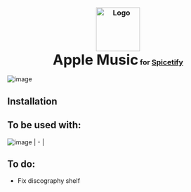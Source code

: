<h3 align="center">
	<img src="https://upload.wikimedia.org/wikipedia/commons/thumb/5/5f/Apple_Music_icon.svg/2048px-Apple_Music_icon.svg.png" width="100" alt="Logo"/><br/>
	<span style="font-size: 32px;">Apple Music</span> for <a href="https://github.com/spicetify/spicetify-cli">Spicetify</a>
</h3>



![image](https://github.com/thrway237/apple-music-spicetify/blob/main/screenshots/preview.png)



## Installation





## To be used with:

![image](https://github.com/user-attachments/assets/82cd3960-9401-4cc5-9cab-e68590e3ef75)
| - |


## To do:

- Fix discography shelf
